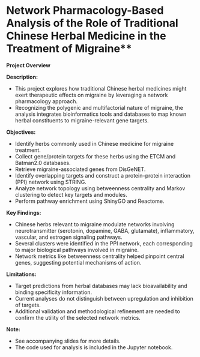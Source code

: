 # Network Pharmacology-Based Analysis of the Role of Traditional Chinese Herbal Medicine in the Treatment of Migraine**

**Project Overview**

**Description:**
- This project explores how traditional Chinese herbal medicines might exert therapeutic effects on migraine by leveraging a network pharmacology approach.
- Recognizing the polygenic and multifactorial nature of migraine, the analysis integrates bioinformatics tools and databases to map known herbal constituents to migraine-relevant gene targets.

**Objectives:**
- Identify herbs commonly used in Chinese medicine for migraine treatment.
- Collect gene/protein targets for these herbs using the ETCM and Batman2.0 databases.
- Retrieve migraine-associated genes from DisGeNET.
- Identify overlapping targets and construct a protein–protein interaction (PPI) network using STRING.
- Analyze network topology using betweenness centrality and Markov clustering to detect key targets and modules.
- Perform pathway enrichment using ShinyGO and Reactome.

**Key Findings:**
- Chinese herbs relevant to migraine modulate networks involving neurotransmitter (serotonin, dopamine, GABA, glutamate), inflammatory, vascular, and estrogen signaling pathways.
- Several clusters were identified in the PPI network, each corresponding to major biological pathways involved in migraine.
- Network metrics like betweenness centrality helped pinpoint central genes, suggesting potential mechanisms of action.

**Limitations:**
- Target predictions from herbal databases may lack bioavailability and binding specificity information.
- Current analyses do not distinguish between upregulation and inhibition of targets.
- Additional validation and methodological refinement are needed to confirm the utility of the selected network metrics.

**Note:**
- See accompanying slides for more details.
- The code used for analysis is included in the Jupyter notebook.
